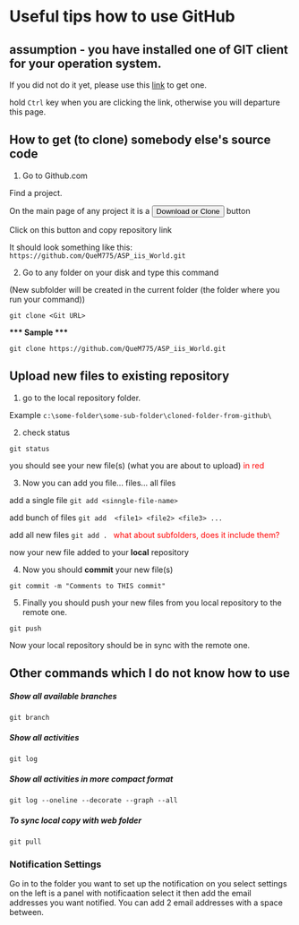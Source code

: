 # Useful tips how to use GitHub

## assumption - you have installed one of GIT client for your operation system.

If you did not do it yet, please use this [link](https://git-scm.com/download/win) to get one.

hold ```Ctrl``` key when you are clicking the link, otherwise you will departure this page.

## How to get (to clone) somebody else's source code
1. Go to Github.com

Find a project.

On the main page of any project it is a <button>Download or Clone</button> button

Click on this button and copy repository link

It should look something like this: 
```https://github.com/QueM775/ASP_iis_World.git```

2. Go to any folder on your disk and type this command

(New subfolder will be created in the current folder (the folder where you run your command))

```git clone <Git URL>```

<strong>*** Sample ***</strong>

```git clone https://github.com/QueM775/ASP_iis_World.git```

## Upload new files to existing repository

1. go to the local repository folder.

Example ```c:\some-folder\some-sub-folder\cloned-folder-from-github\```

2. check status

```git status```

you should see your new file(s) (what you are about to upload) <span style="color:red;">in red</span>

3. Now you can add you file... files... all files

add a single file
```git add <sinngle-file-name>```

add bunch of files 
```git add 	<file1> <file2> <file3> ...```

add all new files
```git add . ```  <span style="color:red;">what about subfolders, does it include them?</span>

now your new file added to your __local__ repository

4. Now you should __commit__ your new file(s)

```git commit -m "Comments to THIS commit"```

5. Finally you should push your new files from you local repository to the remote one.

```git push```

Now your local repository should be in sync with the remote one.


## Other commands which I do not know how to use

##### Show all available branches 
```git branch```

##### Show all activities 
```git log```

##### Show all activities in more compact format 
```git log --oneline --decorate --graph --all```

##### To sync local copy with web folder
```git pull```

### Notification Settings
Go in to the folder you want to  set up the notification on
you select settings  on the left is a panel with notificaation 
select it then add the email addresses you want notified. You 
can add 2 email addresses with a space between.
